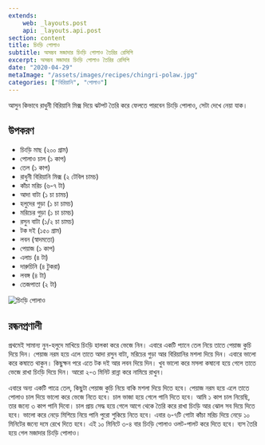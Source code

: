 ```yaml
---
extends:
    web: _layouts.post
    api: _layouts.api.post
section: content
title: চিংড়ি পোলাও
subtitle: অসম্ভব মজাদার চিংড়ি পোলাও তৈরির রেসিপি
excerpt: অসম্ভব মজাদার চিংড়ি পোলাও তৈরির রেসিপি
date: "2020-04-29"
metaImage: "/assets/images/recipes/chingri-polaw.jpg"
categories: ["বিরিয়ানি", "পোলাও"]
---
```


আসুন কিভাবে রাধুনী বিরিয়ানি মিক্স দিয়ে ঝটপট তৈরি করে ফেলতে পারবেন চিংড়ি পোলাও, সেটা দেখে নেয়া যাক।

## উপকরণ

- চিংড়ি মাছ (২০০ গ্রাম)
- পোলাও চাল (১ কাপ)
- তেল (১ কাপ)
- রাধুনী বিরিয়ানি মিক্স (২ টেবিল চামচ)
- কাঁচা মরিচ (৬-৭ টা)
- আদা বাটা (১ চা চামচ)
- হলুদের গুড়া (১ চা চামচ)
- মরিচের গুড়া (১ চা চামচ)
- রসুন বাটা (১/২ চা চামচ)
- টক দই (১৫০ গ্রাম)
- লবন (স্বাদমতো)
- পেয়াজ (১ কাপ)
- এলাচ (৪ টা)
- দারুচিনি (৪ টুকরা)
- লবঙ্গ (৪ টা)
- তেজপাতা (২ টা)

![চিংড়ি পোলাও](/assets/images/recipes/chingri-polaw.jpg)

## রন্ধনপ্রণালী

প্রথমেই সামান্য নুন-হলুদে মাখিয়ে চিংড়ি হালকা করে ভেজে নিন। এবারে একটি প্যানে তেল নিয়ে তাতে পেয়াজ কুচি
দিয়ে দিন। পেয়াজ নরম হয়ে এলে তাতে আদা রসুন বাটা, মরিচের গুড়া আর বিরিয়ানির মশলা দিয়ে দিন। এবারে
ভালো করে কষাতে থাকুন। কিছুক্ষন পরে এতে টক দই আর লবন দিয়ে দিন। খুব ভালো করে মসলা কষানো হয়ে
গেলে তাতে ভেজে রাখা চিংড়ি দিয়ে দিন। আরো ২-৩ মিনিট রান্না করে নামিয়ে রাখুন।

এবারে অন্য একটি পাত্রে তেল, কিছুটা পেয়াজ কুচি নিয়ে বাকি মশলা দিয়ে দিতে হবে। পেয়াজ নরম হয়ে এলে তাতে
পোলাও চাল দিয়ে ভালো করে ভেজে নিতে হবে। চাল ভাজা হয়ে গেলে পানি দিতে হবে। আমি ১ কাপ চাল নিয়েছি,
তার জন্যে ৩ কাপ পানি দিবো। চাল প্রায় সেদ্ধ হয়ে গেলে আগে থেকে তৈরি করে রাখা চিংড়ি আর ঝোল সব দিয়ে
দিতে হবে। ভালো করে নেড়ে মিশিয়ে নিয়ে পানি পুরো শুকিয়ে নিতে হবে। এবার ৬-৭টি গোটা কাঁচা মরিচ দিয়ে নেড়ে
১০ মিনিটের জন্যে দমে রেখে দিতে হবে। এই ১০ মিনিটে ৩-৪ বার চিংড়ি পোলাও ওলট-পালট করে দিতে হবে। ব্যস
তৈরি হয়ে গেল মজাদার চিংড়ি পোলাও।
